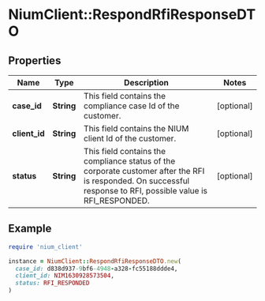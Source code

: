 # NiumClient::RespondRfiResponseDTO

## Properties

| Name | Type | Description | Notes |
| ---- | ---- | ----------- | ----- |
| **case_id** | **String** | This field contains the compliance case Id of the customer. | [optional] |
| **client_id** | **String** | This field contains the NIUM client Id of the customer. | [optional] |
| **status** | **String** | This field contains the compliance status of the corporate customer after the RFI is responded. On successful response to RFI, possible value is RFI_RESPONDED. | [optional] |

## Example

```ruby
require 'nium_client'

instance = NiumClient::RespondRfiResponseDTO.new(
  case_id: d838d937-9bf6-4948-a328-fc55188ddde4,
  client_id: NIM1630928573504,
  status: RFI_RESPONDED
)
```

